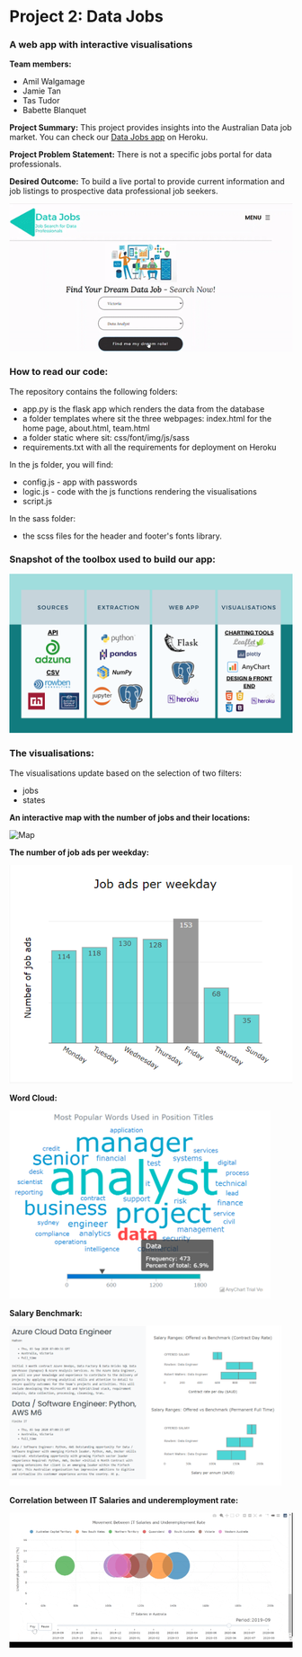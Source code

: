 # Project 2: Data Jobs #
### A web app with interactive visualisations ###

**Team members:**
- Amil Walgamage
- Jamie Tan
- Tas Tudor
- Babette Blanquet

**Project Summary:**
This project provides insights into the Australian Data job market. 
You can check our [Data Jobs app](https://datajobs-au.herokuapp.com/) on Heroku.

**Project Problem Statement:**
There is not a specific jobs portal for data professionals.

**Desired Outcome:**
To build a live portal to provide current information and job listings to prospective data professional job seekers.

![App](static/img/website-gif.gif)

### How to read our code: ###

The repository contains the following folders:
- app.py is the flask app which renders the data from the database
- a folder templates where sit the three webpages: index.html for the home page, about.html, team.html
- a folder static where sit: css/font/img/js/sass
- requirements.txt with all the requirements for deployment on Heroku

In the js folder, you will find:
- config.js - app with passwords
- logic.js - code with the js functions rendering the visualisations
- script.js

In the sass folder:
- the scss files for the header and footer's fonts library.

### Snapshot of the toolbox used to build our app: ###

![workflow](static/img/Bootcamp_workflow_final.png)

### The visualisations: ###

The visualisations update based on the selection of two filters: 
  - jobs
  - states

**An interactive map with the number of jobs and their locations:**

![Map](static/img/map-1loop.gif)

**The number of job ads per weekday:**

![jobAdsWeekday](static/img/weekdays.PNG)

**Word Cloud:**

![WordCloud](static/img/wordcloud.PNG)

**Salary Benchmark:**

![Benchmark](static/img/benchmark.PNG)

**Correlation between IT Salaries and underemployment rate:**

![ITsalaries](static/img/ITsalaries-gif.gif)


